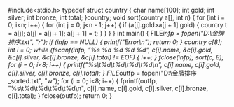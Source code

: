#include<stdio.h>
typedef struct country
{
	char name[100];
	int gold;
	int silver;
	int bronze;
	int total;
}country;
void sort(country a[], int n)
{
	for (int i = 0; i<n; i++)
	{
		for (int j = 0; j<n - 1; j++)
		{
			if (a[j].gold>a[j + 1].gold)
			{
				country t = a[j];
				a[j] = a[j + 1];
				a[j + 1] = t;
			}
		}
	}
}
int main()
{
	FILE*infp = fopen("D:\\金牌排序.txt", "r");
	if (infp == NULL)
	{
		printf("Error\n");
		return 0;
	}
	country c[8];
	int i = 0;
	while (fscanf(infp, "%s %d %d %d %d", c[i].name, &c[i].gold, &c[i].silver, &c[i].bronze, &c[i].total) != EOF)
	{
		i++;
	}
	fclose(infp);
	sort(c, 8);
	for (i = 0; i<8; i++)
	{
		printf("%s\t%d\t%d\t%d\t%d\n", c[i].name, c[i].gold, c[i].silver, c[i].bronze, c[i].total);
	}
	FILE*outfp = fopen("D:\\金牌排序_sorted.txt", "w");
	for (i = 0; i<8; i++)
	{
		fprintf(outfp, "%s\t%d\t%d\t%d\t%d\n", c[i].name, c[i].gold, c[i].silver, c[i].bronze, c[i].total);
	}
	fclose(outfp);
	return 0;
}
